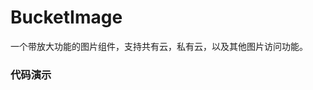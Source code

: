 # BucketImage

一个带放大功能的图片组件，支持共有云，私有云，以及其他图片访问功能。

### 代码演示

<AppCodebox 
  src="src/bucket-image/demo/index" 
  title="基本用法" 
  desc="通过bucketType来设置访问类型" 
/>
